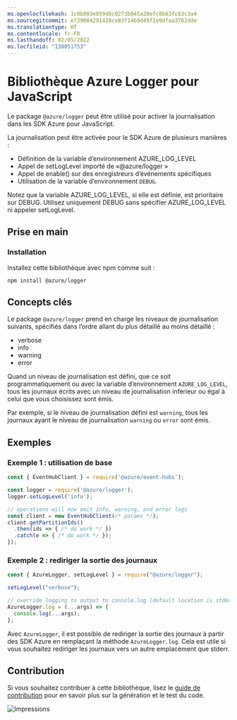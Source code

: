 ```yaml
---
ms.openlocfilehash: 1c0b003e059d8c0273b845a20efc8b63fc83c3a4
ms.sourcegitcommit: e739004291428ce83f14b9d49f1e9dfaa3762dde
ms.translationtype: HT
ms.contentlocale: fr-FR
ms.lasthandoff: 02/05/2022
ms.locfileid: "138051753"
---
```

# <a name="azure-logger-library-for-javascript"></a>Bibliothèque Azure Logger pour JavaScript

Le package `@azure/logger` peut être utilisé pour activer la journalisation dans les SDK Azure pour JavaScript.

La journalisation peut être activée pour le SDK Azure de plusieurs manières :

- Définition de la variable d’environnement AZURE_LOG_LEVEL
- Appel de setLogLevel importé de «@azure/logger »
- Appel de enable() sur des enregistreurs d’événements spécifiques
- Utilisation de la variable d’environnement `DEBUG`.

Notez que la variable AZURE_LOG_LEVEL, si elle est définie, est prioritaire sur DEBUG. Utilisez uniquement DEBUG sans spécifier AZURE_LOG_LEVEL ni appeler setLogLevel.

## <a name="getting-started"></a>Prise en main

### <a name="installation"></a>Installation

Installez cette bibliothèque avec npm comme suit :

```
npm install @azure/logger
```

## <a name="key-concepts"></a>Concepts clés

Le package `@azure/logger` prend en charge les niveaux de journalisation suivants, spécifiés dans l’ordre allant du plus détaillé au moins détaillé :

- verbose
- info
- warning
- error

Quand un niveau de journalisation est défini, que ce soit programmatiquement ou avec la variable d’environnement `AZURE_LOG_LEVEL`, tous les journaux écrits avec un niveau de journalisation inférieur ou égal à celui que vous choisissez sont émis.

Par exemple, si le niveau de journalisation défini est `warning`, tous les journaux ayant le niveau de journalisation `warning` ou `error` sont émis.

## <a name="examples"></a>Exemples

### <a name="example-1---basic-usage"></a>Exemple 1 : utilisation de base

```js
const { EventHubClient } = require('@azure/event-hubs');

const logger = require('@azure/logger');
logger.setLogLevel('info');

// operations will now emit info, warning, and error logs
const client = new EventHubClient(/* params */);
client.getPartitionIds()
  .then(ids => { /* do work */ })
  .catch(e => { /* do work */ });
});
```

### <a name="example-2---redirect-log-output"></a>Exemple 2 : rediriger la sortie des journaux

```js
const { AzureLogger, setLogLevel } = require("@azure/logger");

setLogLevel("verbose");

// override logging to output to console.log (default location is stderr)
AzureLogger.log = (...args) => {
  console.log(...args);
};
```

Avec `AzureLogger`, il est possible de rediriger la sortie des journaux à partir des SDK Azure en remplaçant la méthode `AzureLogger.log`. Cela est utile si vous souhaitez rediriger les journaux vers un autre emplacement que stderr.

## <a name="contributing"></a>Contribution

Si vous souhaitez contribuer à cette bibliothèque, lisez le [guide de contribution](https://github.com/Azure/azure-sdk-for-js/blob/master/CONTRIBUTING.md) pour en savoir plus sur la génération et le test du code.

![Impressions](https://azure-sdk-impressions.azurewebsites.net/api/impressions/azure-sdk-for-js%2Fsdk%2Fcore%2Flogger%2FREADME.png)
